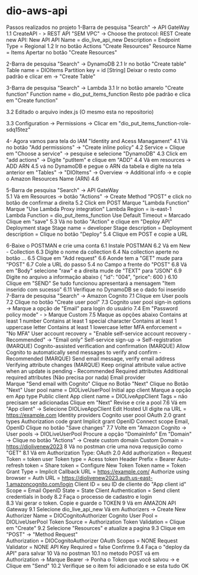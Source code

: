 # dio-aws-api
Passos realizados no projeto
  1-Barra de pesquisa "Search" -> API GateWay
    1.1 CreateAPI - > REST API "SEM VPC" ->
      Choose the protocol: REST
      Create new API: New API
        API Name = dio_live_api_new
        Description = 
        Endpoint Type = Regional
     1.2 Ir no botão Actions "Create Resources"
          Resource Name = Items
          Apertar no botão "Create Resources"
     
 2-Barra de pesquisa "Search" -> DynamoDB
  2.1 Ir no botão "Create table"
    Table name = DIOItems
    Partition key = id [String]
    Deixar o resto como padrão e clicar em -> "Create Table"
    
    
 3-Barra de pesquisa "Search" -> Lambda
  3.1 Ir no botão amarelo "Create function"
    Function name = dio_put_items_function
    Resto põe padrão e clica em "Create function"
  
  3.2 Editado o arquivo index.js (O mesmo esta no repositorio)
 
  3.3 Configuration -> Permissions -> Clicar em "dio_put_items_function-role-sdq15tez"
  
  4- Agora vamos para tela do IAM "Identity and Acess Managament"
    4.1 Vá no botão "Add permissions" -> "Create inline policy"
    4.2 Service = Clique em "Choose a service" -> pesquise e selecione "DynamoDB"
    4.3 Click em "add actions" -> Digite "putItem" e clique em "ADD"
    4.4 Vá em resources  -> ADD ARN
    4.5 vá no DynamoDB e pegue o ARN da tabela e digite na tela anterior em "Tables" -> "DIOItems" -> Overview -> Additional info -> e copie o Amazon Resources Name (ARN)
    4.6 
    
  5-Barra de pesquisa "Search" -> API GateWay
  </br>
    5.1 Vá em Resources -> botão "Actions"  -> Create Method "POST" e click no botão de confirmar a direita
    5.2 Click em POST
      Marque   "Lambda Function"
      Marque "Use Lambda Proxy integration"
      Lambda Region = is-east-1
      Lambda Function = dio_put_items_function
      Use Default Timeout = Marcado
      Clique em "save"
    5.3 Vá no botão "Action" e clique em "Deploy API"
      Deployment stage
      Stage name = developer
      Stage description = 
      Deployment description = 
      Clique no botão "Deploy"
    5.4 Clique em POST e copie a URL
   
   6-Baixe o POSTMAN e crie uma conta
    6.1 Instale POSTMAN
    6.2 Vá em New - Collection
    6.3 Digite o nome da collection
    6.4 Na collection aperte no botão ...
    6.5 Clique em "Add request"
    6.6 Aonde tem a "GET" mude para "POST"
    6.7 Cole a URL do passo 5.4 no Campo a frente do "POST"
    6.8 Vá em "Body" selecione "raw" e a direita mude de "TEXT" para "JSON"
    6.9 Digite no arquivo a informação abaixo
      {
        "id": "004",
        "price": 600
      }
    6.10 Clique em "SEND"
    	Se tudo funcionou apresentará a mensagem "Item inserido com sucesso"
    6.11 Verifique no DynamoDB se o dado foi inserido
    7-Barra de pesquisa "Search" ->  Amazon Cognito
    	7.1 Clique em User pools
	7.2 Clique no botão "Create user pool"
	7.3 Cognito user pool sign-in options -> Marque a opção de "Email" para login do usuário
    	7.4 Em "Password policy mode" - > Marque Custom
	7.5 Maque as opções abaixo
		Contains at least 1 number
		Contains at least 1 special character
		Contains at least 1 uppercase letter
		Contains at least 1 lowercase letter
    		MFA enforcement = "No MFA"
		User account recovery = "Enable self-service account recovery - Recommended" -> "Email only"
		Self-service sign-up -> Self-registration (MARQUE)
    		Cognito-assisted verification and confirmation
			(MARQUE) Allow Cognito to automatically send messages to verify and confirm - Recommended 
    			(MARQUE) Send email message, verify email address
   		Verifying attribute changes
			(MARQUE) Keep original attribute value active when an update is pending - Recommended
    		Required attributes
			Additional required attributes (Não precisa por nada)
		Email provider	
			Marque "Send email with Cognito"
		Clique no Botão "Next"
		Clique no Botão "Next"
      		User pool name = DIOLiveUserPool
		Initial app client
			Marque a opção em App type
				Public client
			App client name = DIOLiveAppClient
			Tags = não precisam ser adicionadas
		Clique em "Next"
		Revise e crie a pool
	7.6 Vá em "App client" -> Selecione DIOLiveAppClient
		Edit Hosted UI
			digite na URL  = https://example.com
		Identity providers
			Cognito user pool
		OAuth 2.0 grant types
			Authorization code grant
			Implicit grant
      		OpenID Connect scope
			Email, OpenID
		Clique no botão "Save changes"
	7.7 Volte em "Amazon Cognito -> User pools -> DIOLiveUserPool
		Procure a opção "DomainInfo"
		Em "Domain" -> Clique no botão "Actions" -> Create custom domain
    			Custom Domain = [https://diolivenew2023](https://diolivenew2023.auth.us-east-1.amazoncognito.com)
   	8 Vá no postman crie uma nova requsição como "GET"
		8.1 Vá em Authorization
			Type: OAuth 2.0
			Add authorization = Request
				Token =  token
				user Token type = Acess token
				Header Prefix = Bearer
				Auto-refresh token = 
				Share token = 
				Configure New Token
					Token name = Token
					Grant Type = Implicit
					Callback URL = https://example.com/
					Authorize using browser = 
					Auth URL = https://diolivenew2023.auth.us-east-1.amazoncognito.com/login
					Client ID = seu ID de cliente do "App client id"
					Scope = Email OpenID
					State = State
					Client Authentication = Send client credentials in body
		8.2 Faça o processo de cadastro	e login		
		8.3 Vai gerar o token. Copie e guarde o TOKEN
	9 Vá em AMAZON API Gateway
		9.1 Selecione dio_live_api_new
			Vá em Authorizers -> Create New Authorizer
				Name = DIOCognitoAuthorizer
				Cognito User Pool = DIOLiveUserPool
				Token Source = Authorization
				Token Validation =
				Clique em "Create"
		9.2 Selecione "Resources" e atualize a pagina 
		9.3  Clique em "POST" -> "Method Request"	
			Authorization = DIOCognitoAuthorizer
			OAuth Scopes = NONE
			Request Validator = NONE
			API Key Required = false
			Confirme
		9.4 Faça o "deploy da API" para salvar
    	10 Vá no postman
		10.1 no metodo POST vá em Authorization -> Marque Bearer -> Ponha o Token que você salvou -> e Clique em "Send"
		10.2 Verifique se o item foi adicionado e se esta tudo OK
	
    
    
 


  
